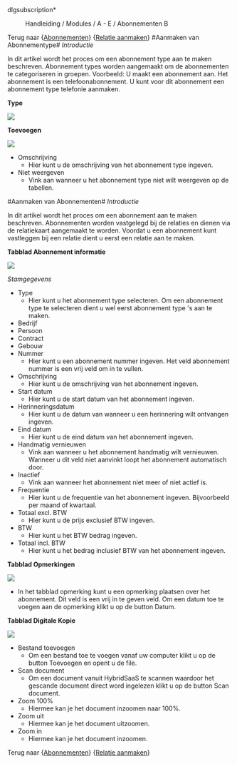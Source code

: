 <properties>
	<page>
		<title>Abonnementen</title>
		<context>dlgsubscription*</context>
	</page>
	<menu>
		<position>Handleiding / Modules / A - E / Abonnementen</position>
		<title>abonnementen aanmaken</title>
		<sort>B</sort>
	</menu>
</properties>

Terug naar {[Abonnementen](http://hybridsaas.support/pages/handleiding/modules/A-E/abonnementen/introductie)} {[Relatie aanmaken](http://hybridsaas.support/pages/handleiding/modules/P-Z/relatiebeheer/relatiebeheer)}
#Aanmaken van Abonnementype#
*Introductie*

In dit artikel wordt het proces om een abonnement type aan te maken beschreven. Abonnement types worden aangemaakt om de abonnementen te categoriseren in groepen. Voorbeeld: U maakt een abonnement aan. Het abonnement is een telefoonabonnement. U kunt voor dit abonnement een abonnement type telefonie aanmaken.

**Type**

![](images/abonnement-informatie-type.JPG)

**Toevoegen**

![](images/abonnement-informatie-type-toevoegen.JPG)

- Omschrijving
	- Hier kunt u de omschrijving van het abonnement type ingeven.
- Niet weergeven
	- Vink aan wanneer u het abonnement type niet wilt weergeven op de tabellen.


#Aanmaken van Abonnementen#
*Introductie*

In dit artikel wordt het proces om een abonnement aan te maken beschreven. Abonnementen worden vastgelegd bij de relaties en dienen via de relatiekaart aangemaakt te worden. Voordat u een abonnement kunt vastleggen bij een relatie dient u eerst een relatie aan te maken.

**Tabblad Abonnement informatie**

![](images/abonnement-informatie.JPG)

*Stamgegevens* 

- Type
	- Hier kunt u het abonnement type selecteren. Om een abonnement type te selecteren dient u wel eerst abonnement type 's aan te maken.
- Bedrijf
- Persoon
- Contract
- Gebouw
- Nummer
	- Hier kunt u een abonnement nummer ingeven. Het veld abonnement nummer is een vrij veld om in te vullen.
- Omschrijving
	- Hier kunt u de omschrijving van het abonnement ingeven.
- Start datum
	- Hier kunt u de start datum van het abonnement ingeven.
- Herinneringsdatum
	- Hier kunt u de datum van wanneer u een herinnering wilt ontvangen ingeven.
- Eind datum
	- Hier kunt u de eind datum van het abonnement ingeven.
- Handmatig vernieuwen
	- Vink aan wanneer u het abonnement handmatig wilt vernieuwen. Wanneer u dit veld niet aanvinkt loopt het abonnement automatisch door.
- Inactief
	- Vink aan wanneer het abonnement niet meer of niet actief is.
- Frequentie
	- Hier kunt u de frequentie van het abonnement ingeven. Bijvoorbeeld per maand of kwartaal.
- Totaal excl. BTW
	- Hier kunt u de prijs exclusief BTW ingeven.
- BTW
	- Hier kunt u het BTW bedrag ingeven.
- Totaal incl. BTW
	- Hier kunt u het bedrag inclusief BTW van het abonnement ingeven.

**Tabblad Opmerkingen**

![](images/abonnement-opmerking.JPG)
	
- In het tabblad opmerking kunt u een opmerking plaatsen over het abonnement. Dit veld is een vrij in te geven veld. Om een datum toe te voegen aan de opmerking klikt u op de button Datum.

**Tabblad Digitale Kopie**

![](images/abonnement-digitalekopie.JPG)

- Bestand toevoegen
	- Om een bestand toe te voegen vanaf uw computer klikt u op de button Toevoegen en opent u de file.
- Scan document
	- Om een document vanuit HybridSaaS te scannen waardoor het gescande document direct word ingelezen klikt u op de button Scan document.
- Zoom 100%
	- Hiermee kan je het document inzoomen naar 100%.
- Zoom uit
	- Hiermee kan je het document uitzoomen.
- Zoom in
	- Hiermee kan je het document inzoomen.

Terug naar {[Abonnementen](http://hybridsaas.support/pages/handleiding/modules/A-E/abonnementen/introductie)} {[Relatie aanmaken](http://hybridsaas.support/pages/handleiding/modules/P-Z/relatiebeheer/relatiebeheer)}